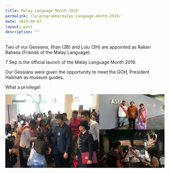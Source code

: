 ```yaml
---
title: Malay Language Month 2019
permalink: /lp-programme/malay-language-month-2019/
date: 2019-09-07
layout: post
description: ""
---
```

Two of our Gessians, Ilhan (3B) and Lulu (3H) are appointed as Rakan Bahasa (Friends of the Malay Language).

7 Sep is the official launch of the Malay Language Month 2019.

Our Gessians were given the opportunity to meet the GOH, President Halimah as museum guides.

What a privilege!

![Malay Language Month 2019](/images/Malay-Language-Month-2019.jpeg)
